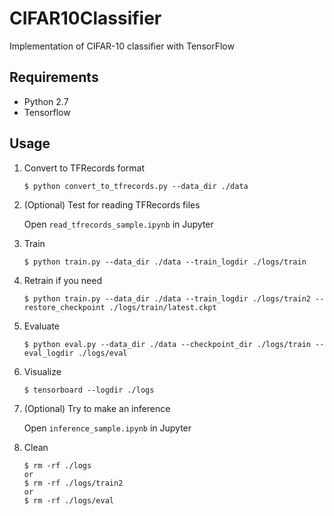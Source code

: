 # CIFAR10Classifier

Implementation of CIFAR-10 classifier with TensorFlow


## Requirements

* Python 2.7
* Tensorflow

## Usage

1. Convert to TFRecords format

    ```
    $ python convert_to_tfrecords.py --data_dir ./data
    ```

1. (Optional) Test for reading TFRecords files

    Open `read_tfrecords_sample.ipynb` in Jupyter

1. Train

    ```
    $ python train.py --data_dir ./data --train_logdir ./logs/train
    ```
    
1. Retrain if you need
    ```
    $ python train.py --data_dir ./data --train_logdir ./logs/train2 --restore_checkpoint ./logs/train/latest.ckpt
    ```

1. Evaluate

    ```
    $ python eval.py --data_dir ./data --checkpoint_dir ./logs/train --eval_logdir ./logs/eval
    ```

1. Visualize

    ```
    $ tensorboard --logdir ./logs
    ```

1. (Optional) Try to make an inference

    Open `inference_sample.ipynb` in Jupyter

1. Clean

    ```
    $ rm -rf ./logs
    or
    $ rm -rf ./logs/train2
    or
    $ rm -rf ./logs/eval
    ```
